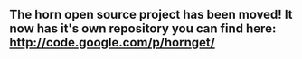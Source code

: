 ## The horn open source project has been moved!  It now has it's own repository you can find here: http://code.google.com/p/hornget/ ##